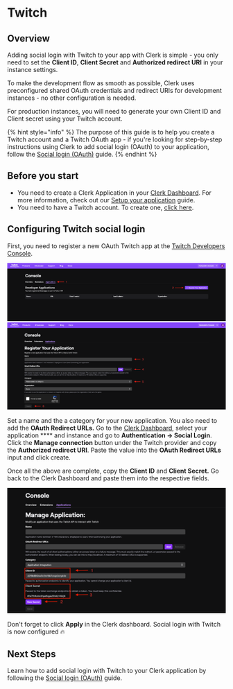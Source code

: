 # Twitch

## Overview

Adding social login with Twitch to your app with Clerk is simple -  you only need to set the **Client ID**, **Client Secret** and **Authorized redirect URI** in your instance settings.

To make the development flow as smooth as possible, Clerk uses preconfigured shared OAuth credentials and redirect URIs for development instances - no other configuration is needed.&#x20;

For production instances, you will need to generate your own Client ID and Client secret using your Twitch account.

{% hint style="info" %}
The purpose of this guide is to help you create a Twitch account and a Twitch OAuth app - if you're looking for step-by-step instructions using Clerk to add social login (OAuth) to your application, follow the [Social login (OAuth)](../../popular-guides/social-login-oauth.md) guide.
{% endhint %}

## Before you start

* You need to create a Clerk Application in your [Clerk Dashboard](https://dashboard.clerk.dev). For more information, check out our [Setup your application](../../popular-guides/setup-your-application.md) guide.
* You need to have a Twitch account. To create one, [click here](https://www.twitch.tv).

## Configuring Twitch social login

First, you need to register a new OAuth Twitch app at the [Twitch Developers Console](https://dev.twitch.tv/console).

![](../../.gitbook/assets/twitch-create-oauth-app-1.png) ![Creating an OAuth Twitch app](../../.gitbook/assets/twitch-create-oauth-app-2.png)

Set a name and the a category for your new application. You also need to add the **OAuth Redirect URLs.** Go to the [Clerk Dashboard](https://dashboard.clerk.dev), select your application **** and instance and go to **Authentication -> Social Login**. Click the **Manage connection** button under the Twitch provider and copy the **Authorized redirect URI**. Paste the value into the **OAuth Redirect URLs** input and click create.

Once all the above are complete, copy the **Client ID** and **Client Secret.** Go back to the Clerk Dashboard and paste them into the respective fields.

![](../../.gitbook/assets/twitch-credentials.png)

Don't forget to click **Apply** in the Clerk dashboard. Social login with Twitch is now configured 🔥&#x20;

## Next Steps

Learn how to add social login with Twitch to your Clerk application by following the [Social login (OAuth)](../../popular-guides/social-login-oauth.md) guide.

